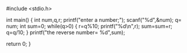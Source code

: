 #include <stdio.h>

int main() {
    int num,q,r;
    printf("enter a number;");
    scanf("%d",&num);
    q= num;
    int sum=0;
    while(q>0) {
        r=q%10;
        printf("%d\n",r);
        sum=sum+r;
        q=q/10;
    }
    printf("the reverse number= %d",sum);
    
   return 0;
}
